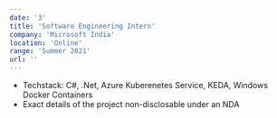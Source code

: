 ```yaml
---
date: '3'
title: 'Software Engineering Intern'
company: 'Microsoft India'
location: 'Online'
range: 'Summer 2021'
url: ''
---
```


- Techstack: C#, .Net, Azure Kuberenetes Service, KEDA, Windows Docker Containers
- Exact details of the project non-disclosable under an NDA
